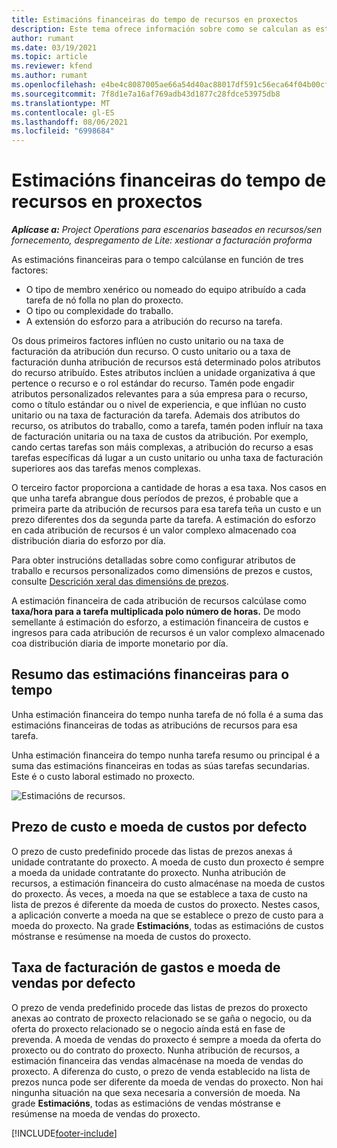 ```yaml
---
title: Estimacións financeiras do tempo de recursos en proxectos
description: Este tema ofrece información sobre como se calculan as estimacións financeiras para o tempo.
author: rumant
ms.date: 03/19/2021
ms.topic: article
ms.reviewer: kfend
ms.author: rumant
ms.openlocfilehash: e4be4c8087005ae66a54d40ac88017df591c56eca64f04b00cf34b0e5a8a09ce
ms.sourcegitcommit: 7f8d1e7a16af769adb43d1877c28fdce53975db8
ms.translationtype: MT
ms.contentlocale: gl-ES
ms.lasthandoff: 08/06/2021
ms.locfileid: "6998684"
---
```

# <a name="financial-estimates-for-resource-time-on-projects"></a>Estimacións financeiras do tempo de recursos en proxectos

_**Aplícase a:** Project Operations para escenarios baseados en recursos/sen fornecemento, despregamento de Lite: xestionar a facturación proforma_

As estimacións financeiras para o tempo calcúlanse en función de tres factores: 

- O tipo de membro xenérico ou nomeado do equipo atribuído a cada tarefa de nó folla no plan do proxecto. 
- O tipo ou complexidade do traballo.
- A extensión do esforzo para a atribución do recurso na tarefa. 

Os dous primeiros factores inflúen no custo unitario ou na taxa de facturación da atribución dun recurso. O custo unitario ou a taxa de facturación dunha atribución de recursos está determinado polos atributos do recurso atribuído. Estes atributos inclúen a unidade organizativa á que pertence o recurso e o rol estándar do recurso. Tamén pode engadir atributos personalizados relevantes para a súa empresa para o recurso, como o título estándar ou o nivel de experiencia, e que inflúan no custo unitario ou na taxa de facturación da tarefa.
Ademais dos atributos do recurso, os atributos do traballo, como a tarefa, tamén poden influír na taxa de facturación unitaria ou na taxa de custos da atribución. Por exemplo, cando certas tarefas son máis complexas, a atribución do recurso a esas tarefas específicas dá lugar a un custo unitario ou unha taxa de facturación superiores aos das tarefas menos complexas.   

O terceiro factor proporciona a cantidade de horas a esa taxa. Nos casos en que unha tarefa abrangue dous períodos de prezos, é probable que a primeira parte da atribución de recursos para esa tarefa teña un custo e un prezo diferentes dos da segunda parte da tarefa. A estimación do esforzo en cada atribución de recursos é un valor complexo almacenado coa distribución diaria do esforzo por día.

Para obter instrucións detalladas sobre como configurar atributos de traballo e recursos personalizados como dimensións de prezos e custos, consulte [Descrición xeral das dimensións de prezos](../pricing-costing/pricing-dimensions-overview.md).

A estimación financeira de cada atribución de recursos calcúlase como **taxa/hora para a tarefa multiplicada polo número de horas.**  De modo semellante á estimación do esforzo, a estimación financeira de custos e ingresos para cada atribución de recursos é un valor complexo almacenado coa distribución diaria de importe monetario por día. 

## <a name="summarizing-financial-estimates-for-time"></a>Resumo das estimacións financeiras para o tempo
Unha estimación financeira do tempo nunha tarefa de nó folla é a suma das estimacións financeiras de todas as atribucións de recursos para esa tarefa.

Unha estimación financeira do tempo nunha tarefa resumo ou principal é a suma das estimacións financeiras en todas as súas tarefas secundarias. Este é o custo laboral estimado no proxecto. 

![Estimacións de recursos.](./media/navigation12.png)

## <a name="default-cost-price-and-cost-currency"></a>Prezo de custo e moeda de custos por defecto

O prezo de custo predefinido procede das listas de prezos anexas á unidade contratante do proxecto. A moeda de custo dun proxecto é sempre a moeda da unidade contratante do proxecto. Nunha atribución de recursos, a estimación financeira do custo almacénase na moeda de custos do proxecto. Ás veces, a moeda na que se establece a taxa de custo na lista de prezos é diferente da moeda de custos do proxecto. Nestes casos, a aplicación converte a moeda na que se establece o prezo de custo para a moeda do proxecto. Na grade **Estimacións**, todas as estimacións de custos móstranse e resúmense na moeda de custos do proxecto. 

## <a name="default-bill-rate-and-sales-currency"></a>Taxa de facturación de gastos e moeda de vendas por defecto

O prezo de venda predefinido procede das listas de prezos do proxecto anexas ao contrato de proxecto relacionado se se gaña o negocio, ou da oferta do proxecto relacionado se o negocio aínda está en fase de prevenda. A moeda de vendas do proxecto é sempre a moeda da oferta do proxecto ou do contrato do proxecto. Nunha atribución de recursos, a estimación financeira das vendas almacénase na moeda de vendas do proxecto. A diferenza do custo, o prezo de venda establecido na lista de prezos nunca pode ser diferente da moeda de vendas do proxecto. Non hai ningunha situación na que sexa necesaria a conversión de moeda. Na grade **Estimacións**, todas as estimacións de vendas móstranse e resúmense na moeda de vendas do proxecto. 

[!INCLUDE[footer-include](../includes/footer-banner.md)]
